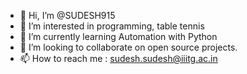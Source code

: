 - 👋 Hi, I’m @SUDESH915
- 👀 I’m interested in programming, table tennis
- 🌱 I’m currently learning Automation with Python
- 💞️ I’m looking to collaborate on open source projects.
- 📫 How to reach me : sudesh.sudesh@iiitg.ac.in

<!---
SUDESH915/SUDESH915 is a ✨ special ✨ repository because its `README.md` (this file) appears on your GitHub profile.
You can click the Preview link to take a look at your changes.
--->

